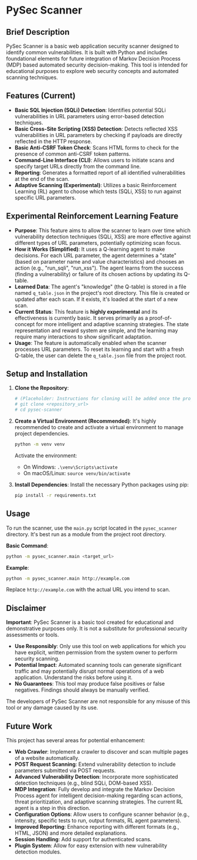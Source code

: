 # PySec Scanner

## Brief Description
PySec Scanner is a basic web application security scanner designed to identify common vulnerabilities. It is built with Python and includes foundational elements for future integration of Markov Decision Process (MDP) based automated security decision-making. This tool is intended for educational purposes to explore web security concepts and automated scanning techniques.

## Features (Current)
*   **Basic SQL Injection (SQLi) Detection**: Identifies potential SQLi vulnerabilities in URL parameters using error-based detection techniques.
*   **Basic Cross-Site Scripting (XSS) Detection**: Detects reflected XSS vulnerabilities in URL parameters by checking if payloads are directly reflected in the HTTP response.
*   **Basic Anti-CSRF Token Check**: Scans HTML forms to check for the presence of common anti-CSRF token patterns.
*   **Command-Line Interface (CLI)**: Allows users to initiate scans and specify target URLs directly from the command line.
*   **Reporting**: Generates a formatted report of all identified vulnerabilities at the end of the scan.
*   **Adaptive Scanning (Experimental)**: Utilizes a basic Reinforcement Learning (RL) agent to choose which tests (SQLi, XSS) to run against specific URL parameters.

## Experimental Reinforcement Learning Feature

*   **Purpose**: This feature aims to allow the scanner to learn over time which vulnerability detection techniques (SQLi, XSS) are more effective against different types of URL parameters, potentially optimizing scan focus.
*   **How it Works (Simplified)**: It uses a Q-learning agent to make decisions. For each URL parameter, the agent determines a "state" (based on parameter name and value characteristics) and chooses an action (e.g., "run_sqli", "run_xss"). The agent learns from the success (finding a vulnerability) or failure of its chosen actions by updating its Q-table.
*   **Learned Data**: The agent's "knowledge" (the Q-table) is stored in a file named `q_table.json` in the project's root directory. This file is created or updated after each scan. If it exists, it's loaded at the start of a new scan.
*   **Current Status**: This feature is **highly experimental** and its effectiveness is currently basic. It serves primarily as a proof-of-concept for more intelligent and adaptive scanning strategies. The state representation and reward system are simple, and the learning may require many interactions to show significant adaptation.
*   **Usage**: The feature is automatically enabled when the scanner processes URL parameters. To reset its learning and start with a fresh Q-table, the user can delete the `q_table.json` file from the project root.

## Setup and Installation

1.  **Clone the Repository**:
    ```bash
    # (Placeholder: Instructions for cloning will be added once the project is on a Git hosting platform)
    # git clone <repository_url>
    # cd pysec-scanner 
    ```

2.  **Create a Virtual Environment (Recommended)**:
    It's highly recommended to create and activate a virtual environment to manage project dependencies.
    ```bash
    python -m venv venv
    ```
    Activate the environment:
    *   On Windows: `.\venv\Scripts\activate`
    *   On macOS/Linux: `source venv/bin/activate`

3.  **Install Dependencies**:
    Install the necessary Python packages using pip:
    ```bash
    pip install -r requirements.txt
    ```

## Usage
To run the scanner, use the `main.py` script located in the `pysec_scanner` directory. It's best run as a module from the project root directory.

**Basic Command**:
```bash
python -m pysec_scanner.main <target_url>
```

**Example**:
```bash
python -m pysec_scanner.main http://example.com
```
Replace `http://example.com` with the actual URL you intend to scan.

## Disclaimer
**Important**: PySec Scanner is a basic tool created for educational and demonstrative purposes only. It is not a substitute for professional security assessments or tools. 
*   **Use Responsibly**: Only use this tool on web applications for which you have explicit, written permission from the system owner to perform security scanning. 
*   **Potential Impact**: Automated scanning tools can generate significant traffic and may potentially disrupt normal operations of a web application. Understand the risks before using it.
*   **No Guarantees**: This tool may produce false positives or false negatives. Findings should always be manually verified.

The developers of PySec Scanner are not responsible for any misuse of this tool or any damage caused by its use.

## Future Work
This project has several areas for potential enhancement:
*   **Web Crawler**: Implement a crawler to discover and scan multiple pages of a website automatically.
*   **POST Request Scanning**: Extend vulnerability detection to include parameters submitted via POST requests.
*   **Advanced Vulnerability Detection**: Incorporate more sophisticated detection techniques (e.g., blind SQLi, DOM-based XSS).
*   **MDP Integration**: Fully develop and integrate the Markov Decision Process agent for intelligent decision-making regarding scan actions, threat prioritization, and adaptive scanning strategies. The current RL agent is a step in this direction.
*   **Configuration Options**: Allow users to configure scanner behavior (e.g., intensity, specific tests to run, output formats, RL agent parameters).
*   **Improved Reporting**: Enhance reporting with different formats (e.g., HTML, JSON) and more detailed explanations.
*   **Session Handling**: Add support for authenticated scans.
*   **Plugin System**: Allow for easy extension with new vulnerability detection modules.
